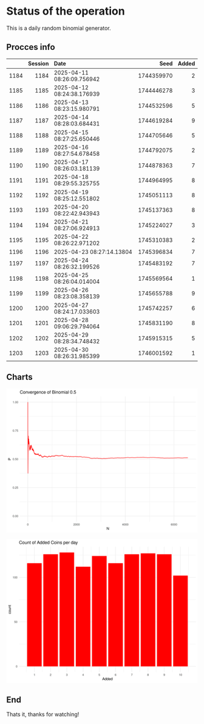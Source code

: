 # Status of the operation
  
  This is a daily random binomial generator.
  
## Procces info

|     | Session|Date                       |       Seed| Added|
|:----|-------:|:--------------------------|----------:|-----:|
|1184 |    1184|2025-04-11 08:26:09.756942 | 1744359970|     2|
|1185 |    1185|2025-04-12 08:24:38.176939 | 1744446278|     3|
|1186 |    1186|2025-04-13 08:23:15.980791 | 1744532596|     5|
|1187 |    1187|2025-04-14 08:28:03.684431 | 1744619284|     9|
|1188 |    1188|2025-04-15 08:27:25.650446 | 1744705646|     5|
|1189 |    1189|2025-04-16 08:27:54.678458 | 1744792075|     2|
|1190 |    1190|2025-04-17 08:26:03.181139 | 1744878363|     7|
|1191 |    1191|2025-04-18 08:29:55.325755 | 1744964995|     8|
|1192 |    1192|2025-04-19 08:25:12.551802 | 1745051113|     8|
|1193 |    1193|2025-04-20 08:22:42.943943 | 1745137363|     8|
|1194 |    1194|2025-04-21 08:27:06.924913 | 1745224027|     3|
|1195 |    1195|2025-04-22 08:26:22.971202 | 1745310383|     2|
|1196 |    1196|2025-04-23 08:27:14.13804  | 1745396834|     7|
|1197 |    1197|2025-04-24 08:26:32.199526 | 1745483192|     7|
|1198 |    1198|2025-04-25 08:26:04.014004 | 1745569564|     1|
|1199 |    1199|2025-04-26 08:23:08.358139 | 1745655788|     9|
|1200 |    1200|2025-04-27 08:24:17.033603 | 1745742257|     6|
|1201 |    1201|2025-04-28 09:06:29.794064 | 1745831190|     8|
|1202 |    1202|2025-04-29 08:28:34.748432 | 1745915315|     5|
|1203 |    1203|2025-04-30 08:26:31.985399 | 1746001592|     1|

## Charts 

![](charts/plot1.png)

![](charts/plot2.png)

## End

Thats it, thanks for watching!
